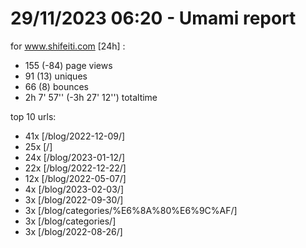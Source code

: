 # 29/11/2023 06:20 - Umami report
for www.shifeiti.com [24h] :

 - 155 (-84) page views
 - 91 (13) uniques
 - 66 (8) bounces
 - 2h 7' 57'' (-3h 27' 12'') totaltime


top 10 urls:
 - 41x [/blog/2022-12-09/]
 - 25x [/]
 - 24x [/blog/2023-01-12/]
 - 22x [/blog/2022-12-22/]
 - 12x [/blog/2022-05-07/]
 - 4x [/blog/2023-02-03/]
 - 3x [/blog/2022-09-30/]
 - 3x [/blog/categories/%E6%8A%80%E6%9C%AF/]
 - 3x [/blog/categories/]
 - 3x [/blog/2022-08-26/]


